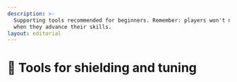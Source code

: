 ```yaml
---
description: >-
  Supporting tools recommended for beginners. Remember: players won't need tools
  when they advance their skills.
layout: editorial
---
```


# 🗿 Tools for shielding and tuning

